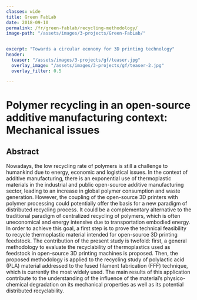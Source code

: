 ```yaml
---
classes: wide
title: Green FabLab
date: 2018-09-10
permalink: /fr/green-fablab/recycling-methodology/
image-path: "/assets/images/3-projects/Green-FabLab/"


excerpt: "Towards a circular economy for 3D printing technology"
header:
  teaser: "/assets/images/3-projects/gf/teaser.jpg"
  overlay_image: "/assets/images/3-projects/gf/teaser-2.jpg"
  overlay_filter: 0.5

---
```


# Polymer recycling in an open-source additive manufacturing context: Mechanical issues

## Abstract
Nowadays, the low recycling rate of polymers is still a challenge to humankind due to energy, economic and logistical issues. In the context of additive manufacturing, there is an exponential use of thermoplastic materials in the industrial and public open-source additive manufacturing sector, leading to an increase in global polymer consumption and waste generation. However, the coupling of the open-source 3D printers with polymer processing could potentially offer the basis for a new paradigm of distributed recycling process. It could be a complementary alternative to the traditional paradigm of centralized recycling of polymers, which is often uneconomical and energy intensive due to transportation embodied energy. In order to achieve this goal, a first step is to prove the technical feasibility to recycle thermoplastic material intended for open-source 3D printing feedstock. The contribution of the present study is twofold: first, a general methodology to evaluate the recyclability of thermoplastics used as feedstock in open-source 3D printing machines is proposed. Then, the proposed methodology is applied to the recycling study of polylactic acid (PLA) material addressed to the fused filament fabrication (FFF) technique, which is currently the most widely used. The main results of this application contribute to the understanding of the influence of the material’s physico-chemical degradation on its mechanical properties as well as its potential distributed recyclability.

